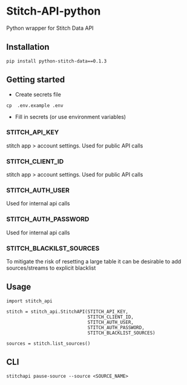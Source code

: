 # Stitch-API-python

Python wrapper for Stitch Data API

## Installation

```
pip install python-stitch-data==0.1.3
```

## Getting started

- Create secrets file
```
cp  .env.example .env
```

- Fill in secrets (or use environment variables)

### STITCH_API_KEY
stitch app > account settings.  Used for public API calls

### STITCH_CLIENT_ID
stitch app > account settings.  Used for public API calls

### STITCH_AUTH_USER
Used for internal api calls

### STITCH_AUTH_PASSWORD
Used for internal api calls

### STITCH_BLACKILST_SOURCES
To mitigate the risk of resetting a large table it can be desirable to add sources/streams to explicit blacklist 

## Usage

```
import stitch_api

stitch = stitch_api.StitchAPI(STITCH_API_KEY,
                              STITCH_CLIENT_ID,
                              STITCH_AUTH_USER,
                              STITCH_AUTH_PASSWORD,
                              STITCH_BLACKLIST_SOURCES)

sources = stitch.list_sources()
```


## CLI


```
stitchapi pause-source --source <SOURCE_NAME>
```